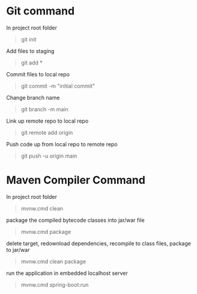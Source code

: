 # Git command

In project root folder
> git init

Add files to staging
> git add *

Commit files to local repo
> git commit -m "initial commit"

Change branch name
> git branch -m main

Link up remote repo to local repo 
> git remote add origin

Push code up from local repo to remote repo 
> git push -u origin main

# Maven Compiler Command

In project root folder 
> mvnw.cmd clean

package the compiled bytecode classes into jar/war file
> mvnw.cmd package

delete target, redownload dependencies, recompile to class files, package to jar/war 
> mvnw.cmd clean package

run the application in embedded localhost server
> mvnw.cmd spring-boot:run